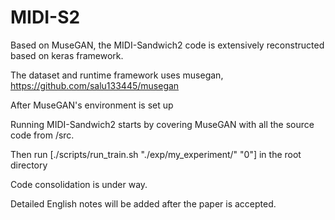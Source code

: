 # MIDI-S2
Based on MuseGAN, the MIDI-Sandwich2 code is extensively reconstructed based on keras framework.

The dataset and runtime framework uses musegan, https://github.com/salu133445/musegan

After MuseGAN's environment is set up

Running MIDI-Sandwich2 starts by covering MuseGAN with all the source code from /src.

Then run [./scripts/run_train.sh "./exp/my_experiment/" "0"] in the root directory 

Code consolidation is under way.

Detailed English notes will be added after the paper is accepted.

